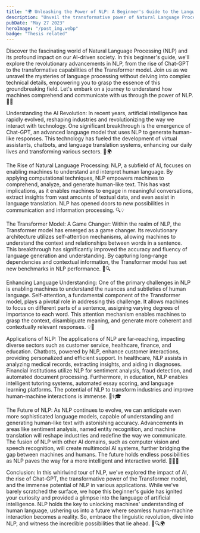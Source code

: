 ```yaml
---
title: "🌍 Unleashing the Power of NLP: A Beginner's Guide to the Language of Artificial Intelligence 🚀"
description: "Unveil the transformative power of Natural Language Processing (NLP) and its impact on AI. Discover Chat-GPT, the game-changing Transformer model, and how NLP reshapes our world. 🌍💬🚀"
pubDate: "May 27 2023"
heroImage: "/post_img.webp"
badge: "Thesis related"
---
```


Discover the fascinating world of Natural Language Processing (NLP) and its profound impact on our AI-driven society. In this beginner's guide, we'll explore the revolutionary advancements in NLP, from the rise of Chat-GPT to the transformative capabilities of the Transformer model. Join us as we unravel the mysteries of language processing without delving into complex technical details, empowering you to grasp the essence of this groundbreaking field. Let's embark on a journey to understand how machines comprehend and communicate with us through the power of NLP. 💬🌐

Understanding the AI Revolution:
In recent years, artificial intelligence has rapidly evolved, reshaping industries and revolutionizing the way we interact with technology. One significant breakthrough is the emergence of Chat-GPT, an advanced language model that uses NLP to generate human-like responses. This technology has fueled the development of virtual assistants, chatbots, and language translation systems, enhancing our daily lives and transforming various sectors. 🤖🌍

The Rise of Natural Language Processing:
NLP, a subfield of AI, focuses on enabling machines to understand and interpret human language. By applying computational techniques, NLP empowers machines to comprehend, analyze, and generate human-like text. This has vast implications, as it enables machines to engage in meaningful conversations, extract insights from vast amounts of textual data, and even assist in language translation. NLP has opened doors to new possibilities in communication and information processing. 🔍💡

The Transformer Model: A Game Changer:
Within the realm of NLP, the Transformer model has emerged as a game changer. Its revolutionary architecture utilizes self-attention mechanisms, allowing machines to understand the context and relationships between words in a sentence. This breakthrough has significantly improved the accuracy and fluency of language generation and understanding. By capturing long-range dependencies and contextual information, the Transformer model has set new benchmarks in NLP performance. 🚀🔍

Enhancing Language Understanding:
One of the primary challenges in NLP is enabling machines to understand the nuances and subtleties of human language. Self-attention, a fundamental component of the Transformer model, plays a pivotal role in addressing this challenge. It allows machines to focus on different parts of a sentence, assigning varying degrees of importance to each word. This attention mechanism enables machines to grasp the context, disambiguate meaning, and generate more coherent and contextually relevant responses. 💡💬

Applications of NLP:
The applications of NLP are far-reaching, impacting diverse sectors such as customer service, healthcare, finance, and education. Chatbots, powered by NLP, enhance customer interactions, providing personalized and efficient support. In healthcare, NLP assists in analyzing medical records, extracting insights, and aiding in diagnoses. Financial institutions utilize NLP for sentiment analysis, fraud detection, and automated document processing. Furthermore, in education, NLP enables intelligent tutoring systems, automated essay scoring, and language learning platforms. The potential of NLP to transform industries and improve human-machine interactions is immense. 💼⚕️🎓

The Future of NLP:
As NLP continues to evolve, we can anticipate even more sophisticated language models, capable of understanding and generating human-like text with astonishing accuracy. Advancements in areas like sentiment analysis, named entity recognition, and machine translation will reshape industries and redefine the way we communicate. The fusion of NLP with other AI domains, such as computer vision and speech recognition, will create multimodal AI systems, further bridging the gap between machines and humans. The future holds endless possibilities as NLP paves the way for a more intelligent and interactive world. 🌟🌐🚀

Conclusion:
In this whirlwind tour of NLP, we've explored the impact of AI, the rise of Chat-GPT, the transformative power of the Transformer model, and the immense potential of NLP in various applications. While we've barely scratched the surface, we hope this beginner's guide has ignited your curiosity and provided a glimpse into the language of artificial intelligence. NLP holds the key to unlocking machines' understanding of human language, ushering us into a future where seamless human-machine interaction becomes a reality. So, embrace the linguistic revolution, dive into NLP, and witness the incredible possibilities that lie ahead. 💬🔍🌍
